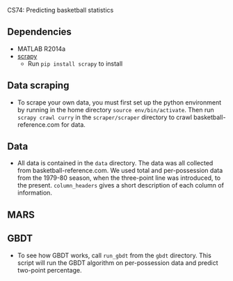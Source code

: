CS74: Predicting basketball statistics

Dependencies
------------
- MATLAB R2014a
- [scrapy](http://scrapy.org/)
    * Run `pip install scrapy` to install


Data scraping
-------------
- To scrape your own data, you must first set up the python environment by running in the home directory `source env/bin/activate`. Then run `scrapy crawl curry` in the `scraper/scraper` directory to crawl basketball-reference.com for data.

Data
----
- All data is contained in the `data` directory. The data was all collected from basketball-reference.com. We used total and per-possession data from the 1979-80 season, when the three-point line was introduced, to the present. `column_headers` gives a short description of each column of information.

MARS
----

GBDT
----
- To see how GBDT works, call `run_gbdt` from the `gbdt` directory. This script will run the GBDT algorithm on per-possession data and predict two-point percentage.
